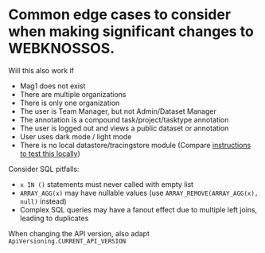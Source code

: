 # Common edge cases to consider when making significant changes to WEBKNOSSOS.

Will this also work if
 - Mag1 does not exist
 - There are multiple organizations
 - There is only one organization
 - The user is Team Manager, but not Admin/Dataset Manager
 - The annotation is a compound task/project/tasktype annotation
 - The user is logged out and views a public dataset or annotation
 - User uses dark mode / light mode
 - There is no local datastore/tracingstore module (Compare [instructions to test this locally](https://github.com/scalableminds/webknossos/wiki/Set-up-a-standalone-datastore-locally))

Consider SQL pitfalls:
 - `x IN ()` statements must never called with empty list
 - `ARRAY_AGG(x)` may have nullable values (use `ARRAY_REMOVE(ARRAY_AGG(x), null)` instead)
 - Complex SQL queries may have a fanout effect due to multiple left joins, leading to duplicates

When changing the API version, also adapt `ApiVersioning.CURRENT_API_VERSION`
